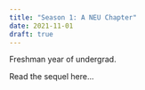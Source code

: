 ```yaml
---
title: "Season 1: A NEU Chapter"
date: 2021-11-01
draft: true
---
```


Freshman year of undergrad.

Read the sequel here...